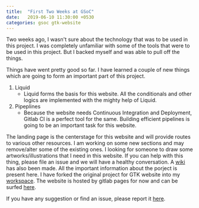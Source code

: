 ```yaml
---
title:  "First Two Weeks at GSoC"
date:   2019-06-10 11:30:00 +0530
categories: gsoc gtk-website
---
```


Two weeks ago, I wasn't sure about the technology that was to be used in this project. I was completely unfamiliar with some of the tools that were to be used in this project. But I backed myself and was able to pull off the things.

Things have went pretty good so far. I have learned a couple of new things which are going to form an important part of this project.

1. Liquid
    * Liquid forms the basis for this website. All the conditionals and other logics are implemented with the mighty help of Liquid.
2. Pipeplines
    * Because the website needs Continuous Integration and Deployment, Gitlab CI is a perfect tool for the same. Building efficient pipelines is going to be an important task for this website.

The landing page is the centerstage for this website and will provide routes to various other resources. I am working on some new sections and may remove/alter some of the existing ones. I looking for someone to draw some artworks/illustrations that I need in this website. If you can help with this thing, please file an issue and we will have a healthy conversation. A [wiki](https://wiki.gnome.org/Projects/GTK/WebsiteRedesign) has also been made. All the important information about the porject is present here.
I have forked the original project for GTK website into my [workspace](https://gitlab.gnome.org/ravgeetdhillon/gtk-web). The website is hosted by gitlab pages for now and can be surfed [here](https://ravgeetdhillon.pages.gitlab.gnome.org/gtk-web/).

If you have any suggestion or find an issue, please report it [here](https://gitlab.gnome.org/ravgeetdhillon/gtk-web/issues).